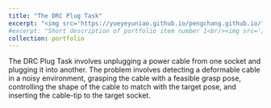 ```yaml
---
title: "The DRC Plug Task"
excerpt: "<img src='https://yueyeyuniao.github.io/pengchang.github.io/files/AIM_2020.jpg' width='600'><br/><br/>The DRC Plug Task involves unplugging a power cable from one socket and plugging it into another. The problem involves detecting a deformable cable in a noisy environment, grasping the cable with a feasible grasp pose, controlling the shape of the cable to match with the target pose, and inserting the cable-tip to the target socket.<br/><br/><video width='600' controls><source src='https://yueyeyuniao.github.io/pengchang.github.io/files/AIM20_0422_VI_fi.mp4' type='video/mp4'> Your browser does not support the video tag.</video>"
#excerpt: "Short description of portfolio item number 1<br/><img src='/images/500x300.png'>"
collection: portfolio
---
```


The DRC Plug Task involves unplugging a power cable from one socket and plugging it into another. The problem involves detecting a deformable cable in a noisy environment, grasping the cable with a feasible grasp pose, controlling the shape of the cable to match with the target pose, and inserting the cable-tip to the target socket. 
